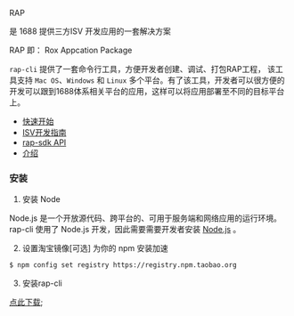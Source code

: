 RAP 

是 1688 提供三方ISV 开发应用的一套解决方案

RAP 即： Rox Appcation Package 


`rap-cli` 提供了一套命令行工具，方便开发者创建、调试、打包RAP工程， 该工具支持 `Mac OS`、`Windows` 和 `Linux` 多个平台。有了该工具，开发者可以很方便的开发可以跟到1688体系相关平台的应用，这样可以将应用部署至不同的目标平台上。


* [快速开始](./mobile/quick-start.md)
* [ISV开发指南](./mobile/guide.md)
* [rap-sdk API](./mobile/api.md)
* [介绍](./mobile/api.md)


### 安装

1. 安装 Node

Node.js 是一个开放源代码、跨平台的、可用于服务端和网络应用的运行环境。rap-cli 使用了 Node.js 开发，因此需要需要开发者安装 [Node.js](https://nodejs.org/en/) 。



2. 设置淘宝镜像[可选]  为你的 npm 安装加速

```bash
$ npm config set registry https://registry.npm.taobao.org
```


3. 安装rap-cli


[点此下载](xxxx);


